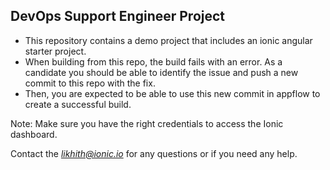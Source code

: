 ## DevOps Support Engineer Project

* This repository contains a demo project that includes an ionic angular starter project. 
* When building from this repo, the build fails with an error. As a candidate you should be able to identify the issue and push a new commit to this repo with the fix. 
* Then, you are expected to be able to use this new commit in appflow to create a successful build. 


Note: Make sure you have the right credentials to access the Ionic dashboard. 


Contact the *likhith@ionic.io* for any questions or if you need any help. 
